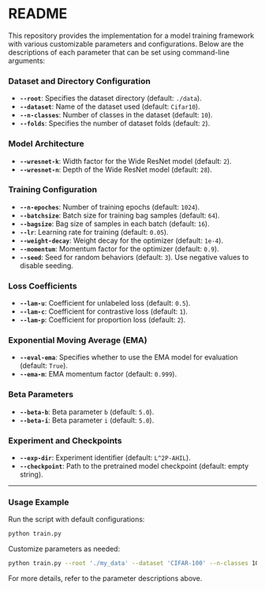 
# README

This repository provides the implementation for a model training framework with various customizable parameters and configurations. Below are the descriptions of each parameter that can be set using command-line arguments:

### Dataset and Directory Configuration
- **`--root`**: Specifies the dataset directory (default: `./data`).
- **`--dataset`**: Name of the dataset used (default: `Cifar10`).
- **`--n-classes`**: Number of classes in the dataset (default: `10`).
- **`--folds`**: Specifies the number of dataset folds (default: `2`).

### Model Architecture
- **`--wresnet-k`**: Width factor for the Wide ResNet model (default: `2`).
- **`--wresnet-n`**: Depth of the Wide ResNet model (default: `28`).

### Training Configuration
- **`--n-epoches`**: Number of training epochs (default: `1024`).
- **`--batchsize`**: Batch size for training bag samples (default: `64`).
- **`--bagsize`**: Bag size of samples in each batch (default: `16`).
- **`--lr`**: Learning rate for training (default: `0.05`).
- **`--weight-decay`**: Weight decay for the optimizer (default: `1e-4`).
- **`--momentum`**: Momentum factor for the optimizer (default: `0.9`).
- **`--seed`**: Seed for random behaviors (default: `3`). Use negative values to disable seeding.

### Loss Coefficients
- **`--lam-u`**: Coefficient for unlabeled loss (default: `0.5`).
- **`--lam-c`**: Coefficient for contrastive loss (default: `1`).
- **`--lam-p`**: Coefficient for proportion loss (default: `2`).

### Exponential Moving Average (EMA)
- **`--eval-ema`**: Specifies whether to use the EMA model for evaluation (default: `True`).
- **`--ema-m`**: EMA momentum factor (default: `0.999`).

### Beta Parameters
- **`--beta-b`**: Beta parameter `b` (default: `5.0`).
- **`--beta-i`**: Beta parameter `i` (default: `5.0`).

### Experiment and Checkpoints
- **`--exp-dir`**: Experiment identifier (default: `L^2P-AHIL`).
- **`--checkpoint`**: Path to the pretrained model checkpoint (default: empty string).

---

### Usage Example

Run the script with default configurations:
```bash
python train.py
```

Customize parameters as needed:
```bash
python train.py --root './my_data' --dataset 'CIFAR-100' --n-classes 100 --batchsize 128 --lr 0.01
```

For more details, refer to the parameter descriptions above.
